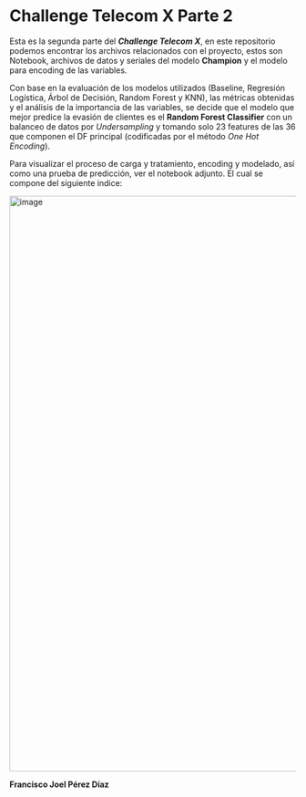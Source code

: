 # **Challenge Telecom X Parte 2**

Esta es la segunda parte del ***Challenge Telecom X***, en este repositorio podemos encontrar los archivos relacionados con el proyecto, estos son Notebook, archivos de datos y
seriales del modelo **Champion** y el modelo para encoding de las variables.

Con base en la evaluación de los modelos utilizados (Baseline, Regresión Logística, Árbol de Decisión, Random Forest y KNN), las métricas obtenidas y el análisis de la importancia
de las variables, se decide que el modelo que mejor predice la evasión de clientes es el **Random Forest Classifier** con un balanceo de datos por *Undersampling* y tomando
solo 23 features de las 36 que componen el DF principal (codificadas por el método *One Hot Encoding*).

Para visualizar el proceso de carga y tratamiento, encoding y modelado, así como una prueba de predicción, ver el notebook adjunto. El cual se compone del siguiente indice:

<img width="1916" height="1010" alt="image" src="https://github.com/user-attachments/assets/6c33fa78-8123-4c89-ba64-cf901d0b8961" />


**Francisco Joel Pérez Díaz**
